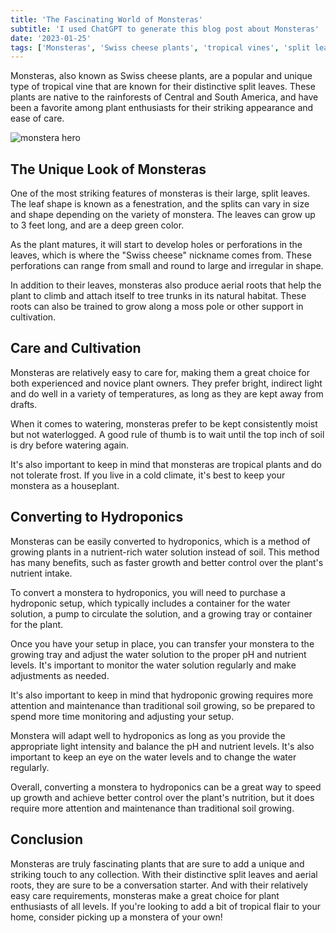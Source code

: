 ```yaml
---
title: 'The Fascinating World of Monsteras'
subtitle: 'I used ChatGPT to generate this blog post about Monsteras'
date: '2023-01-25'
tags: ['Monsteras', 'Swiss cheese plants', 'tropical vines', 'split leaves', 'fenestration', 'rainforests', 'Central and South America', 'care and cultivation', 'hydroponics', 'houseplants']
---
```


Monsteras, also known as Swiss cheese plants, are a popular and unique type of tropical vine that are known for their distinctive split leaves. These plants are native to the rainforests of Central and South America, and have been a favorite among plant enthusiasts for their striking appearance and ease of care.

![monstera hero](/images/hero/fascinating-world-of-monsteras.jpg)

## The Unique Look of Monsteras

One of the most striking features of monsteras is their large, split leaves. The leaf shape is known as a fenestration, and the splits can vary in size and shape depending on the variety of monstera. The leaves can grow up to 3 feet long, and are a deep green color.

As the plant matures, it will start to develop holes or perforations in the leaves, which is where the "Swiss cheese" nickname comes from. These perforations can range from small and round to large and irregular in shape.

In addition to their leaves, monsteras also produce aerial roots that help the plant to climb and attach itself to tree trunks in its natural habitat. These roots can also be trained to grow along a moss pole or other support in cultivation.

## Care and Cultivation

Monsteras are relatively easy to care for, making them a great choice for both experienced and novice plant owners. They prefer bright, indirect light and do well in a variety of temperatures, as long as they are kept away from drafts.

When it comes to watering, monsteras prefer to be kept consistently moist but not waterlogged. A good rule of thumb is to wait until the top inch of soil is dry before watering again.

It's also important to keep in mind that monsteras are tropical plants and do not tolerate frost. If you live in a cold climate, it's best to keep your monstera as a houseplant.

## Converting to Hydroponics

Monsteras can be easily converted to hydroponics, which is a method of growing plants in a nutrient-rich water solution instead of soil. This method has many benefits, such as faster growth and better control over the plant's nutrient intake.

To convert a monstera to hydroponics, you will need to purchase a hydroponic setup, which typically includes a container for the water solution, a pump to circulate the solution, and a growing tray or container for the plant.

Once you have your setup in place, you can transfer your monstera to the growing tray and adjust the water solution to the proper pH and nutrient levels. It's important to monitor the water solution regularly and make adjustments as needed.

It's also important to keep in mind that hydroponic growing requires more attention and maintenance than traditional soil growing, so be prepared to spend more time monitoring and adjusting your setup.

Monstera will adapt well to hydroponics as long as you provide the appropriate light intensity and balance the pH and nutrient levels. It's also important to keep an eye on the water levels and to change the water regularly.

Overall, converting a monstera to hydroponics can be a great way to speed up growth and achieve better control over the plant's nutrition, but it does require more attention and maintenance than traditional soil growing.

## Conclusion

Monsteras are truly fascinating plants that are sure to add a unique and striking touch to any collection. With their distinctive split leaves and aerial roots, they are sure to be a conversation starter. And with their relatively easy care requirements, monsteras make a great choice for plant enthusiasts of all levels. If you're looking to add a bit of tropical flair to your home, consider picking up a monstera of your own!
